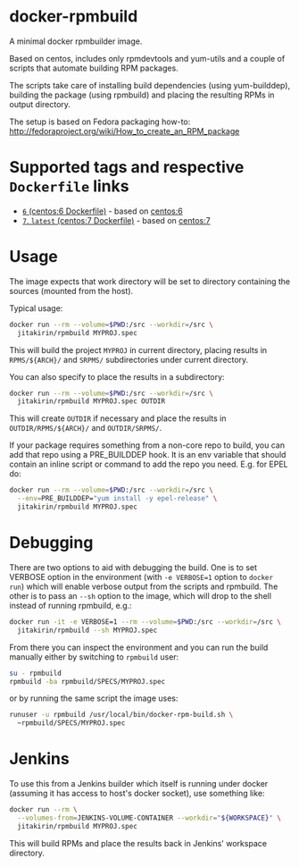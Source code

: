 docker-rpmbuild
===============

A minimal docker rpmbuilder image.

Based on centos, includes only rpmdevtools and yum-utils and a couple
of scripts that automate building RPM packages.

The scripts take care of installing build dependencies (using
yum-builddep), building the package (using rpmbuild) and placing the
resulting RPMs in output directory.

The setup is based on Fedora packaging how-to:
http://fedoraproject.org/wiki/How_to_create_an_RPM_package

Supported tags and respective `Dockerfile` links
================================================

- [`6` (centos:6 Dockerfile)](https://github.com/jitakirin/docker-rpmbuild/blob/c6/Dockerfile) - based on [centos:6](https://registry.hub.docker.com/_/centos/)
- [`7`, `latest` (centos:7 Dockerfile)](https://github.com/jitakirin/docker-rpmbuild/blob/master/Dockerfile) - based on [centos:7](https://registry.hub.docker.com/_/centos/)

Usage
=====

The image expects that work directory will be set to directory
containing the sources (mounted from the host).

Typical usage:

```sh
docker run --rm --volume=$PWD:/src --workdir=/src \
  jitakirin/rpmbuild MYPROJ.spec
```

This will build the project `MYPROJ` in current directory, placing
results in `RPMS/${ARCH}/` and `SRPMS/` subdirectories under current
directory.

You can also specify to place the results in a subdirectory:

```sh
docker run --rm --volume=$PWD:/src --workdir=/src \
  jitakirin/rpmbuild MYPROJ.spec OUTDIR
```

This will create `OUTDIR` if necessary and place the results in
`OUTDIR/RPMS/${ARCH}/` and `OUTDIR/SRPMS/`.

If your package requires something from a non-core repo to build, you
can add that repo using a PRE_BUILDDEP hook.  It is an env variable
that should contain an inline script or command to add the repo you
need.  E.g. for EPEL do:

```sh
docker run --rm --volume=$PWD:/src --workdir=/src \
  --env=PRE_BUILDDEP="yum install -y epel-release" \
  jitakirin/rpmbuild MYPROJ.spec
```

Debugging
=========

There are two options to aid with debugging the build.  One is to set
VERBOSE option in the environment (with `-e VERBOSE=1` option to
`docker run`) which will enable verbose output from the scripts and
rpmbuild.  The other is to pass an `--sh` option to the image, which
will drop to the shell instead of running rpmbuild, e.g.:

```sh
docker run -it -e VERBOSE=1 --rm --volume=$PWD:/src --workdir=/src \
  jitakirin/rpmbuild --sh MYPROJ.spec
```

From there you can inspect the environment and you can run the build
manually either by switching to `rpmbuild` user:

```sh
su - rpmbuild
rpmbuild -ba rpmbuild/SPECS/MYPROJ.spec
```

or by running the same script the image uses:

```sh
runuser -u rpmbuild /usr/local/bin/docker-rpm-build.sh \
  ~rpmbuild/SPECS/MYPROJ.spec
```

Jenkins
=======

To use this from a Jenkins builder which itself is running under docker
(assuming it has access to host's docker socket), use something like:

```sh
docker run --rm \
  --volumes-from=JENKINS-VOLUME-CONTAINER --workdir="${WORKSPACE}" \
  jitakirin/rpmbuild MYPROJ.spec
```

This will build RPMs and place the results back in Jenkins' workspace
directory.
